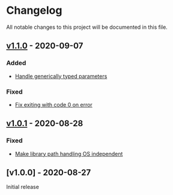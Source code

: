 # Changelog
All notable changes to this project will be documented in this file.

<a name="v1.1.0"></a>
## [v1.1.0](https://github.com/LinkedSoftwareDependencies/Components-Generator.js/compare/v1.0.1...v1.1.0) - 2020-09-07

### Added
* [Handle generically typed parameters](https://github.com/LinkedSoftwareDependencies/Components-Generator.js/commit/3344ea9ff1d023a9a14efaac330d79097ac444d9)

### Fixed
* [Fix exiting with code 0 on error](https://github.com/LinkedSoftwareDependencies/Components-Generator.js/commit/157a9f5f52f16eb4b1f8a943b4111ef4f7923353)

<a name="v1.0.1"></a>
## [v1.0.1](https://github.com/LinkedSoftwareDependencies/Components-Generator.js/compare/v1.0.0...v1.0.1) - 2020-08-28

### Fixed
* [Make library path handling OS independent](https://github.com/LinkedSoftwareDependencies/Components-Generator.js/commit/0415100bcca41d8f90717b5762bbc057b0c80b3e)

<a name="v1.0.0"></a>
## [v1.0.0] - 2020-08-27

Initial release
